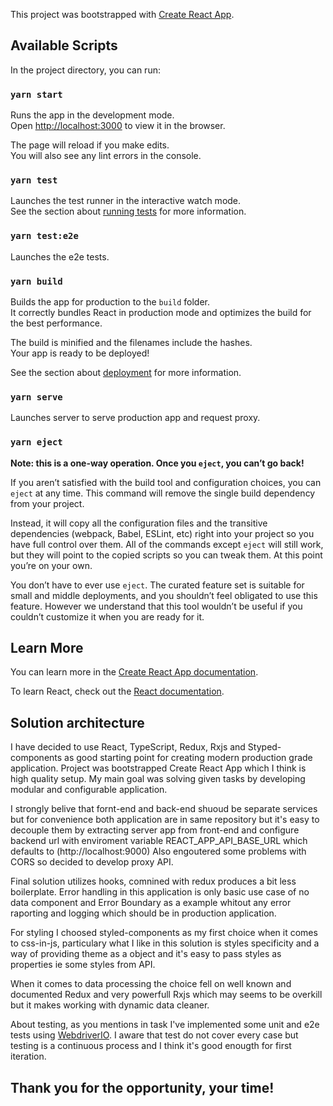 This project was bootstrapped with [Create React App](https://github.com/facebook/create-react-app).

## Available Scripts

In the project directory, you can run:

### `yarn start`

Runs the app in the development mode.<br />
Open [http://localhost:3000](http://localhost:3000) to view it in the browser.

The page will reload if you make edits.<br />
You will also see any lint errors in the console.

### `yarn test`

Launches the test runner in the interactive watch mode.<br />
See the section about [running tests](https://facebook.github.io/create-react-app/docs/running-tests) for more information.

### `yarn test:e2e`

Launches the e2e tests.

### `yarn build`

Builds the app for production to the `build` folder.<br />
It correctly bundles React in production mode and optimizes the build for the best performance.

The build is minified and the filenames include the hashes.<br />
Your app is ready to be deployed!

See the section about [deployment](https://facebook.github.io/create-react-app/docs/deployment) for more information.

### `yarn serve`

Launches server to serve production app and request proxy.

### `yarn eject`

**Note: this is a one-way operation. Once you `eject`, you can’t go back!**

If you aren’t satisfied with the build tool and configuration choices, you can `eject` at any time. This command will remove the single build dependency from your project.

Instead, it will copy all the configuration files and the transitive dependencies (webpack, Babel, ESLint, etc) right into your project so you have full control over them. All of the commands except `eject` will still work, but they will point to the copied scripts so you can tweak them. At this point you’re on your own.

You don’t have to ever use `eject`. The curated feature set is suitable for small and middle deployments, and you shouldn’t feel obligated to use this feature. However we understand that this tool wouldn’t be useful if you couldn’t customize it when you are ready for it.

## Learn More

You can learn more in the [Create React App documentation](https://facebook.github.io/create-react-app/docs/getting-started).

To learn React, check out the [React documentation](https://reactjs.org/).

## Solution architecture

I have decided to use React, TypeScript, Redux, Rxjs and Styped-components as good starting point for creating modern production grade application. Project was bootstrapped Create React App which I think is high quality setup. My main goal was solving given tasks by developing modular and configurable application.

I strongly belive that fornt-end and back-end shuoud be separate services but for convenience both application are in same repository but it's easy to decouple them by extracting server app from front-end and configure backend url with enviroment variable REACT_APP_API_BASE_URL which defaults to (http://localhost:9000) Also engoutered some problems with CORS so decided to develop proxy API.

Final solution utilizes hooks, comnined with redux produces a bit less boilerplate. Error handling in this application is only basic use case of no data component and Error Boundary as a example whitout any error raporting and logging which should be in production application.

For styling I choosed styled-components as my first choice when it comes to css-in-js, particulary what I like in this solution is styles specificity and a way of providing theme as a object and it's easy to pass styles as properties ie some styles from API.

When it comes to data processing the choice fell on well known and documented Redux and very powerfull Rxjs which may seems to be overkill but it makes working with dynamic data cleaner.

About testing, as you mentions in task I've implemented some unit and e2e tests using [WebdriverIO](https://webdriver.io/). I aware that test do not cover every case but testing is a continuous process and I think it's good enougth for first iteration.

## Thank you for the opportunity, your time!
